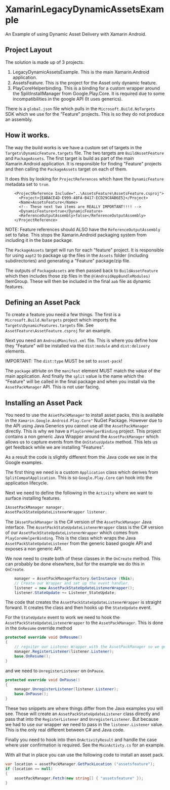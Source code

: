 # XamarinLegacyDynamicAssetsExample
An Example of using Dynamic Asset Delivery with Xamarin Android.

## Project Layout

The solution is made up of 3 projects.

1. LegacyDynamicAssetsExample. This is the main Xamarin.Android application.
2. AssetsFeature. This is the project for the Asset only dynamic feature.
3. PlayCoreHelperbinding. This is a binding for a custom wrapper around the 
   SplitInstallManager from Google.Play.Core. It is required due to some 
   incompatibilities in the google API (It uses generics).

There is a `global.json` file which pulls in the `Microsoft.Build.NoTargets` SDK
which we use for the "Feature" projects. This is so they do not produce an assembly. 

## How it works.

The way the build works is we have a custom set of targets in the `Targets\DynamicFeature.targets`
file. The two targets are `BuildAssetFeature` and `PackageAssets`. The first target
is build as part of the main Xamarin.Android application. It is responsible for 
finding "Feature" projects and then calling the `PackageAssets` target on each of 
them. 

It does this by looking for `ProjectReferences` which have the `DynamicFeature` metadata
set to `true`.

```
    <ProjectReference Include="..\AssetsFeature\AssetsFeature.csproj">
      <Project>{EABACE4D-E999-48FA-B417-ECD29C8AB6E5}</Project>
      <Name>AssetsFeature</Name>
      <!-- These next two items are REALLY IMPORTANT!!!! -->
      <DynamicFeature>true</DynamicFeature>
      <ReferenceOutputAssembly>false</ReferenceOutputAssembly>
    </ProjectReference>
```

NOTE: Feature references should ALSO have the `ReferenceOutputAssembly` set to false. This 
stops the Xamarin.Android packaging system from including it in the base package.

The `PackageAssets` target will run for each "feature" project. It is responsible for 
using `aapt2` to package up the files in the `Assets` folder (including subdirectories)
and generating a "Feature" package/zip file. 

The outputs of `PackageAssets` are then passed back to `BuildAssetFeature` which then includes
those zip files in the `@(AndroidAppBundleModules)` ItemGroup. These will then be included
in the final `aab` file as dynamic features. 

## Defining an Asset Pack

To create a feature you need a few things. The first is a `Microsoft.Build.NoTargets` project
which imports the `Targets\DynamicFeatures.targets` file. See `AssetFeature\AssetFeature.csproj` for an 
example.

Next you need an `AndroidManifest.xml` file. This is where you define how they "Feature" will be
installed via the `dist:module` and `dist:delivery` elements. 

IMPORTANT: The `dist:type` MUST be set to `asset-pack`!

The `package` attriute on the `manifest` element MUST match the value of the main application.
And finally the `split` value is the name which the "Feature" will be called in the final package
and when you install via the `AssetPackManager` API. This is not user facing. 

## Installing an Asset Pack

You need to use the `AssetPackManager` to install asset packs, this is available in the 
`Xamarin.Google.Android.Play.Core"` NuGet Package. However due to the API using Java Generics you cannot 
use all the `AssetPackManager` directly. This is why we have a `PlayCoreHelperBinding` project.
This project contains a non generic Java Wrapper around the `AssetPackManager` which allows us to 
capture events from the `OnStatusUpdate` method. This lets us get feedback while we are installing
"Features".

As a result the code is slightly different from the Java code we see in the Google examples.

The first thing we need is a custom `Application` class which derives from `SplitCompatApplication`.
This is so `Google.Play.Core` can hook into the application lifecycle. 

Next we need to define the following in the `Activity` where we want to surface installing features.

```csharp
IAssetPackManager manager;
AssetPackStateUpdateListenerWrapper listener;
```

The `IAssetPackManager` is the C# version of the `AssetPackManager` Java interface. The
`AssetPackStateUpdateListenerWrapper` class is the C# version of our `AssetPackStateUpdateListenerWrapper`
which comes from `PlayCoreHelperBinding`. This is the class which wraps the Java `AssetPackStateUpdateListener` from  the generic based google API and exposes a non generic API.

We now need to create both of these classes in the `OnCreate` method. This can probably be done elsewhere,
but for the example we do this in `OnCreate`.

```csharp
    manager = AssetPackManagerFactory.GetInstance (this);
    // Create our Wrapper and set up the event handler.
    listener = new AssetPackStateUpdateListenerWrapper();
    listener.StateUpdate += Listener_StateUpdate;
```

The code that creates the `AssetPackStateUpdateListenerWrapper` is straight forward. It creates
the class and then hooks up the `StateUpdate` event. 

For the `StateUpdate` event to work we need to hook the `AssetPackStateUpdateListenerWrapper` to 
the `AssetPackManager`. This is done in the `OnResume` override method 

```csharp
protected override void OnResume()
{
    // regsiter our Listener Wrapper with the AssetPackManager so we get feedback.
    manager.RegisterListener(listener.Listener);
    base.OnResume();
}
```

and we need to `UnregisterListener` on `OnPause`.

```csharp
protected override void OnPause()
{
    manager.UnregisterListener(listener.Listener);
    base.OnPause();
}
```

These two snippets are where things differ from the Java examples you will see. Those will 
create an `AssetPackStateUpdateListener` class directly and pass that into the `RegisterListener`
and `UnregisterListener`. But because we had to use our wrapper we need to pass in the 
`listener.Listener` value. This is the only real different between C# and Java code. 

Finally you need to hook into then `OnActivityResult` and handle the case where user
confirmation is required. See the `MainActivty.cs` for an example.

With all that in place you can use the following code to install an asset pack.

```csharp
var location = assetPackManager.GetPackLocation ("assetsfeature");
if (location == null)
{
    assetPackManager.Fetch(new string[] { "assetsfeature" });
}
```



